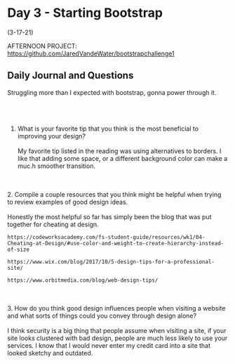 

# Day 3 - Starting Bootstrap

 (3-17-21)

 AFTERNOON PROJECT: https://github.com/JaredVandeWater/bootstrapchallenge1

## Daily Journal and Questions
Struggling more than I expected with bootstrap, gonna power through it.
<br>
<br>
<br>
<br>
1. What is your favorite tip that you think is the most beneficial to improving your design?
<br> <br>
My favorite tip listed in the reading was using alternatives to borders. I like that adding some space, or a different background color can make a muc.h smoother transition.
<br>
<br>
2. Compile a couple resources that you think might be helpful when trying to review examples of good design ideas.
<br>
<br>
    Honestly the most helpful so far has simply been the blog that was put together for cheating at design.

    https://codeworksacademy.com/fs-student-guide/resources/wk1/04-Cheating-at-Design/#use-color-and-weight-to-create-hierarchy-instead-of-size

    https://www.wix.com/blog/2017/10/5-design-tips-for-a-professional-site/

    https://www.orbitmedia.com/blog/web-design-tips/
<br>
<br>
3. How do you think good design influences people when visiting a website and what sorts of things could you convey through design alone?
<br>
<br>
I think security is a big thing that people assume when visiting a site, if your site looks clustered with bad design, people are much less likely to use your services. I know that I would never enter my credit card into a site that looked sketchy and outdated.
<br>
